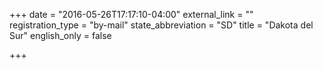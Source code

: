 +++
date = "2016-05-26T17:17:10-04:00"
external_link = ""
registration_type = "by-mail"
state_abbreviation = "SD"
title = "Dakota del Sur"
english_only = false 

+++
